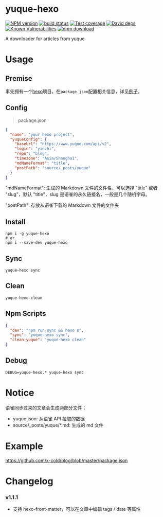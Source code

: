 # yuque-hexo

[![NPM version][npm-image]][npm-url]
[![build status][travis-image]][travis-url]
[![Test coverage][codecov-image]][codecov-url]
[![David deps][david-image]][david-url]
[![Known Vulnerabilities][snyk-image]][snyk-url]
[![npm download][download-image]][download-url]

[npm-image]: https://img.shields.io/npm/v/yuque-hexo.svg?style=flat-square
[npm-url]: https://npmjs.org/package/yuque-hexo
[travis-image]: https://img.shields.io/travis/x-cold/yuque-hexo.svg?style=flat-square
[travis-url]: https://travis-ci.org/x-cold/yuque-hexo
[codecov-image]: https://codecov.io/gh/x-cold/yuque-hexo/branch/master/graph/badge.svg
[codecov-url]: https://codecov.io/gh/x-cold/yuque-hexo
[david-image]: https://img.shields.io/david/x-cold/yuque-hexo.svg?style=flat-square
[david-url]: https://david-dm.org/x-cold/yuque-hexo
[snyk-image]: https://snyk.io/test/npm/yuque-hexo/badge.svg?style=flat-square
[snyk-url]: https://snyk.io/test/npm/yuque-hexo
[download-image]: https://img.shields.io/npm/dm/yuque-hexo.svg?style=flat-square
[download-url]: https://npmjs.org/package/yuque-hexo

A downloader for articles from yuque

# Usage

## Premise

事先拥有一个[hexo](https://github.com/hexojs/hexo)项目，在`package.json`配置相关信息，详见[例子](#Example)。

## Config

> package.json

```json
{
  "name": "your hexo project",
  "yuqueConfig": {
    "baseUrl": "https://www.yuque.com/api/v2",
    "login": "yinzhi",
    "repo": "blog",
    "timezone": "Asia/Shanghai",
    "mdNameFormat": "title",
    "postPath": "source/_posts/yuque"
  }
}
```

"mdNameFormat": 生成的 Markdown 文件的文件名，可以选择 "title" 或者 "slug"，默认 "title"，slug 是语雀的永久链接名，一般是几个随机字母。

"postPath": 存放从语雀下载的 Markdown 文件的文件夹

## Install

```
npm i -g yuque-hexo
# or
npm i --save-dev yuque-hexo
```

## Sync

```
yuque-hexo sync
```

## Clean

```
yuque-hexo clean
```

## Npm Scripts

```json
{
  "dev": "npm run sync && hexo s",
  "sync": "yuque-hexo sync",
  "clean:yuque": "yuque-hexo clean"
}
```

## Debug

```
DEBUG=yuque-hexo.* yuque-hexo sync
```

# Notice

语雀同步过来的文章会生成两部分文件；

- yuque.json: 从语雀 API 拉取的数据
- source/_posts/yuque/*.md: 生成的 md 文件

# Example

https://github.com/x-cold/blog/blob/master/package.json

# Changelog

### v1.1.1

- 支持 hexo-front-matter，可以在文章中编辑 tags / date 等属性
